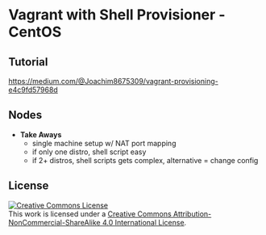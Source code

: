 # Vagrant with Shell Provisioner - CentOS

## Tutorial

https://medium.com/@Joachim8675309/vagrant-provisioning-e4c9fd57968d

## Nodes

* **Take Aways**
  * single machine setup w/ NAT port mapping
  * if only one distro, shell script easy
  * if 2+ distros, shell scripts gets complex, alternative = change config


## License
<a rel="license" href="http://creativecommons.org/licenses/by-nc-sa/4.0/"><img alt="Creative Commons License" style="border-width:0" src="https://i.creativecommons.org/l/by-nc-sa/4.0/88x31.png" /></a><br />This work is licensed under a <a rel="license" href="http://creativecommons.org/licenses/by-nc-sa/4.0/">Creative Commons Attribution-NonCommercial-ShareAlike 4.0 International License</a>.
